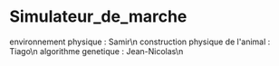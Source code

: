 # Simulateur_de_marche



environnement physique : Samir\n
construction physique de l'animal : Tiago\n
algorithme genetique : Jean-Nicolas\n
